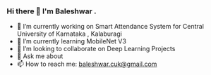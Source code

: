 ### Hi there 👋 I'm Baleshwar .


- 🔭 I’m currently working on Smart Attendance System for Central University of Karnataka , Kalaburagi
- 🌱 I’m currently learning MobileNet V3
- 👯 I’m looking to collaborate on Deep Learning Projects
- 💬 Ask me about 
- 📫 How to reach me: baleshwar.cuk@gmail.com


